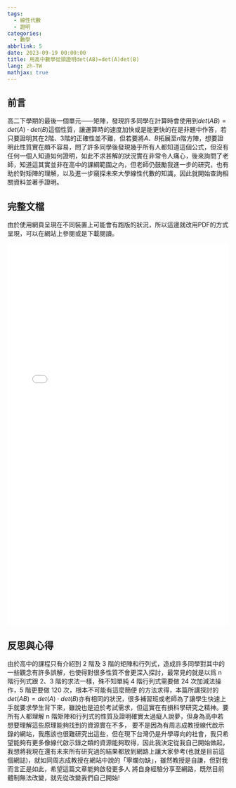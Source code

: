 ```yaml
---
tags:
  - 線性代數
  - 證明
categories:
  - 數學
abbrlink: 5
date: 2023-09-19 00:00:00
title: 用高中數學從頭證明det(AB)=det(A)det(B)
lang: zh-TW
mathjax: true
---
```


## 前言

高二下學期的最後一個單元——矩陣，發現許多同學在計算時會使用到$det(AB)=det(A) \cdot det(B)$這個性質，讓運算時的速度加快或是能更快的在是非題中作答，若只要證明其在2階、3階的正確性並不難，但若要將$A$、$B$拓展至$n$階方陣，想要證明此性質實在頗不容易，問了許多同學後發現幾乎所有人都知道這個公式，但沒有任何一個人知道如何證明，如此不求甚解的狀況實在非常令人痛心，後來詢問了老師，知道這其實並非在高中的課綱範圍之內，但老師仍鼓勵我進一步的研究，也有助於對矩陣的理解，以及進一步窺探未來大學線性代數的知識，因此就開始查詢相關資料並著手證明。  
<!--more-->

## 完整文檔

由於使用網頁呈現在不同裝置上可能會有跑版的狀況，所以這邊就改用PDF的方式呈現，可以在網站上參閱或是下載閱讀。

<embed src="./det(AB)=det(A)det(B)_proof.pdf" width=100% height="870" type="application/pdf">

## 反思與心得

由於高中的課程只有介紹到 2 階及 3 階的矩陣和行列式，造成許多同學對其中的一些觀念有許多誤解，也使得對很多性質不會更深入探討，最常見的就是以爲 n 階行列式跟 2、3 階的求法一樣，殊不知單純 4 階行列式需要做 24 次加減法操作，5 階更要做 120 次，根本不可能有這麼簡便 的方法求得，本篇所講探討的$det(AB)=det(A) \cdot det(B)$亦有相同的狀況，很多補習班或老師為了讓學生快速上手就要求學生背下來，雖說也是迫於考試需求，但這實在有損科學研究之精神。要所有人都理解 n 階矩陣和行列式的性質及證明確實太過癡人說夢，但身為高中若想要理解這些原理能夠找到的資源實在不多， 要不是因為有周志成教授線代啟示錄的網站，我應該也很難研究出這些，但在現下台灣仍是升學導向的社會，我只希望能夠有更多像線代啟示錄之類的資源能夠取得，因此我決定從我自己開始做起，我想將我現在還有未來所有研究過的結果都放到網路上讓大家參考(也就是目前這個網誌)，就如同周志成教授在網站中說的「寧爛勿缺」，雖然教授是自謙，但對我而言正是如此，希望這篇文章能夠啟發更多人 將自身經驗分享至網路，既然目前體制無法改變，就先從改變我們自己開始!
